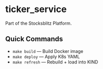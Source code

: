 # ticker_service
Part of the Stocksblitz Platform.

## Quick Commands
- `make build` — Build Docker image
- `make deploy` — Apply K8s YAML
- `make refresh` — Rebuild + load into KIND
